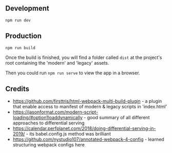## Development

```
npm run dev
```

## Production

```
npm run build
```

Once the build is finished, you will find a folder called `dist` at the project's root containing the 'modern' and 'legacy' assets.

Then you could run `npm run serve` to view the app in a browser.

## Credits

- https://github.com/firsttris/html-webpack-multi-build-plugin - a plugin that enable access to manifest of modern & legacy scripts in 'index.html'
- https://jasonformat.com/modern-script-loading/#option1loaddynamically - good summary of all different approaches to differential serving
- https://calendar.perfplanet.com/2018/doing-differential-serving-in-2019/ - its babel.config.js method was brilliant
- https://github.com/nystudio107/annotated-webpack-4-config - learned structuring webpack configs here
